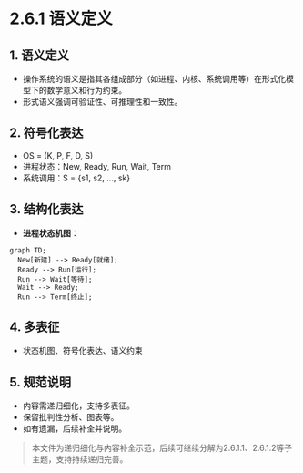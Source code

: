 # 2.6.1 语义定义

## 1. 语义定义

- 操作系统的语义是指其各组成部分（如进程、内核、系统调用等）在形式化模型下的数学意义和行为约束。
- 形式语义强调可验证性、可推理性和一致性。

## 2. 符号化表达

- OS = (K, P, F, D, S)
- 进程状态：New, Ready, Run, Wait, Term
- 系统调用：S = {s1, s2, ..., sk}

## 3. 结构化表达

- **进程状态机图**：

```mermaid
graph TD;
  New[新建] --> Ready[就绪];
  Ready --> Run[运行];
  Run --> Wait[等待];
  Wait --> Ready;
  Run --> Term[终止];
```

## 4. 多表征

- 状态机图、符号化表达、语义约束

## 5. 规范说明

- 内容需递归细化，支持多表征。
- 保留批判性分析、图表等。
- 如有遗漏，后续补全并说明。

> 本文件为递归细化与内容补全示范，后续可继续分解为2.6.1.1、2.6.1.2等子主题，支持持续递归完善。
